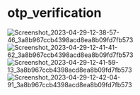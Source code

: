 # otp_verification

![Screenshot_2023-04-29-12-38-57-46_3a8b967ccb4398acd8ea8b09fd7fb573](https://user-images.githubusercontent.com/89205025/235289425-488313b8-e7c1-4655-82b9-c633cab53613.jpg)    ![Screenshot_2023-04-29-12-41-41-62_3a8b967ccb4398acd8ea8b09fd7fb573](https://user-images.githubusercontent.com/89205025/235289443-aa50268e-aa8c-4284-a3d4-f1d7e44d9ad3.jpg)
![Screenshot_2023-04-29-12-41-59-13_3a8b967ccb4398acd8ea8b09fd7fb573](https://user-images.githubusercontent.com/89205025/235289456-b317b095-69e1-4818-b2de-ebe4aa7648a9.jpg)    ![Screenshot_2023-04-29-12-42-04-91_3a8b967ccb4398acd8ea8b09fd7fb573](https://user-images.githubusercontent.com/89205025/235289462-098cdc37-d4c8-417b-a173-6b944225dd40.jpg)
